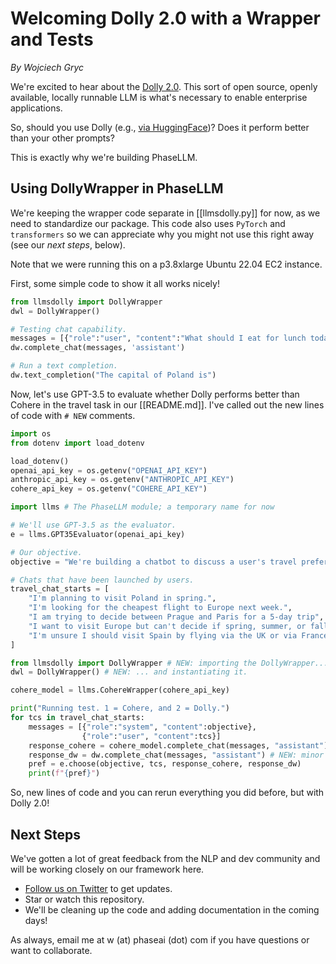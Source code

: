 # Welcoming Dolly 2.0 with a Wrapper and Tests
*By Wojciech Gryc*

We're excited to hear about the [Dolly 2.0](https://www.databricks.com/blog/2023/04/12/dolly-first-open-commercially-viable-instruction-tuned-llm). This sort of open source, openly available, locally runnable LLM is what's necessary to enable enterprise applications.

So, should you use Dolly (e.g., [via HuggingFace](https://huggingface.co/databricks/dolly-v2-12b))? Does it perform better than your other prompts?

This is exactly why we're building PhaseLLM.

## Using DollyWrapper in PhaseLLM

We're keeping the wrapper code separate in [[llmsdolly.py]] for now, as we need to standardize our package. This code also uses `PyTorch` and `transformers` so we can appreciate why you might not use this right away (see our *next steps*, below).

Note that we were running this on a p3.8xlarge Ubuntu 22.04 EC2 instance.

First, some simple code to show it all works nicely!

```python
from llmsdolly import DollyWrapper
dwl = DollyWrapper()

# Testing chat capability.
messages = [{"role":"user", "content":"What should I eat for lunch today?"}]
dw.complete_chat(messages, 'assistant')

# Run a text completion.
dw.text_completion("The capital of Poland is")
```

Now, let's use GPT-3.5 to evaluate whether Dolly performs better than Cohere in the travel task in our [[README.md]]. I've called out the new lines of code with `# NEW` comments.

```python
import os
from dotenv import load_dotenv

load_dotenv()
openai_api_key = os.getenv("OPENAI_API_KEY")
anthropic_api_key = os.getenv("ANTHROPIC_API_KEY")
cohere_api_key = os.getenv("COHERE_API_KEY")

import llms # The PhaseLLM module; a temporary name for now

# We'll use GPT-3.5 as the evaluator.
e = llms.GPT35Evaluator(openai_api_key)

# Our objective.
objective = "We're building a chatbot to discuss a user's travel preferences and provide advice."

# Chats that have been launched by users.
travel_chat_starts = [
    "I'm planning to visit Poland in spring.",
    "I'm looking for the cheapest flight to Europe next week.",
    "I am trying to decide between Prague and Paris for a 5-day trip",
    "I want to visit Europe but can't decide if spring, summer, or fall would be better.",
    "I'm unsure I should visit Spain by flying via the UK or via France."
]

from llmsdolly import DollyWrapper # NEW: importing the DollyWrapper...
dwl = DollyWrapper() # NEW: ... and instantiating it.

cohere_model = llms.CohereWrapper(cohere_api_key)

print("Running test. 1 = Cohere, and 2 = Dolly.")
for tcs in travel_chat_starts:
    messages = [{"role":"system", "content":objective},
                {"role":"user", "content":tcs}]
    response_cohere = cohere_model.complete_chat(messages, "assistant")
    response_dw = dw.complete_chat(messages, "assistant") # NEW: minor change to variable name
    pref = e.choose(objective, tcs, response_cohere, response_dw)
    print(f"{pref}")
```

So, new lines of code and you can rerun everything you did before, but with Dolly 2.0!

## Next Steps

We've gotten a lot of great feedback from the NLP and dev community and will be working closely on our framework here.
- [Follow us on Twitter](https://twitter.com/PhaseLLM) to get updates.
- Star or watch this repository.
- We'll be cleaning up the code and adding documentation in the coming days!

As always, email me at w (at) phaseai (dot) com if you have questions or want to collaborate.
